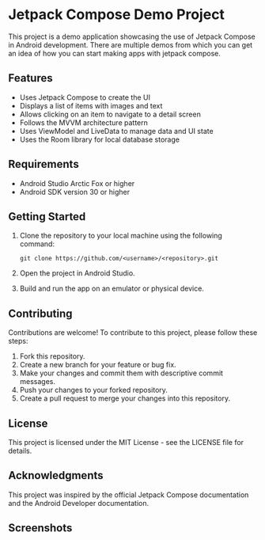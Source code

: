 # Jetpack Compose Demo Project

This project is a demo application showcasing the use of Jetpack Compose in Android development. 
There are multiple demos from which you can get an idea of how you can start making apps with jetpack compose.

## Features

- Uses Jetpack Compose to create the UI
- Displays a list of items with images and text
- Allows clicking on an item to navigate to a detail screen
- Follows the MVVM architecture pattern
- Uses ViewModel and LiveData to manage data and UI state
- Uses the Room library for local database storage

## Requirements

- Android Studio Arctic Fox or higher
- Android SDK version 30 or higher

## Getting Started

1. Clone the repository to your local machine using the following command:

   ```
   git clone https://github.com/<username>/<repository>.git
   ```
   
2. Open the project in Android Studio.
3. Build and run the app on an emulator or physical device.

## Contributing

Contributions are welcome! To contribute to this project, please follow these steps:

1. Fork this repository.
2. Create a new branch for your feature or bug fix.
3. Make your changes and commit them with descriptive commit messages.
4. Push your changes to your forked repository.
5. Create a pull request to merge your changes into this repository.

## License

This project is licensed under the MIT License - see the LICENSE file for details.

## Acknowledgments

This project was inspired by the official Jetpack Compose documentation and the Android Developer documentation. 

## Screenshots
